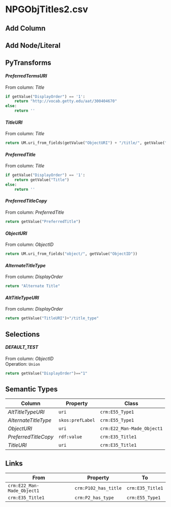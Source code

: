 # NPGObjTitles2.csv

## Add Column

## Add Node/Literal

## PyTransforms
#### _PreferredTermsURI_
From column: _Title_
``` python
if getValue("DisplayOrder") == '1':
    return "http://vocab.getty.edu/aat/300404670"
else:
    return ''
```

#### _TitleURI_
From column: _Title_
``` python
return UM.uri_from_fields(getValue("ObjectURI") + "/title/", getValue("AlternateTitleType"))
```

#### _PreferredTitle_
From column: _Title_
``` python
if getValue("DisplayOrder") == '1':
    return getValue("Title")
else:
    return ''
```

#### _PreferredTitleCopy_
From column: _PreferredTitle_
``` python
return getValue("PreferredTitle")
```

#### _ObjectURI_
From column: _ObjectID_
``` python
return UM.uri_from_fields("object/", getValue("ObjectID"))
```

#### _AlternateTitleType_
From column: _DisplayOrder_
``` python
return "Alternate Title"
```

#### _AltTitleTypeURI_
From column: _DisplayOrder_
``` python
return getValue("TitleURI")+"/title_type"
```


## Selections
#### _DEFAULT_TEST_
From column: _ObjectID_
<br>Operation: `Union`
``` python
return getValue("DisplayOrder")=="1"
```


## Semantic Types
| Column | Property | Class |
|  ----- | -------- | ----- |
| _AltTitleTypeURI_ | `uri` | `crm:E55_Type1`|
| _AlternateTitleType_ | `skos:prefLabel` | `crm:E55_Type1`|
| _ObjectURI_ | `uri` | `crm:E22_Man-Made_Object1`|
| _PreferredTitleCopy_ | `rdf:value` | `crm:E35_Title1`|
| _TitleURI_ | `uri` | `crm:E35_Title1`|


## Links
| From | Property | To |
|  --- | -------- | ---|
| `crm:E22_Man-Made_Object1` | `crm:P102_has_title` | `crm:E35_Title1`|
| `crm:E35_Title1` | `crm:P2_has_type` | `crm:E55_Type1`|
